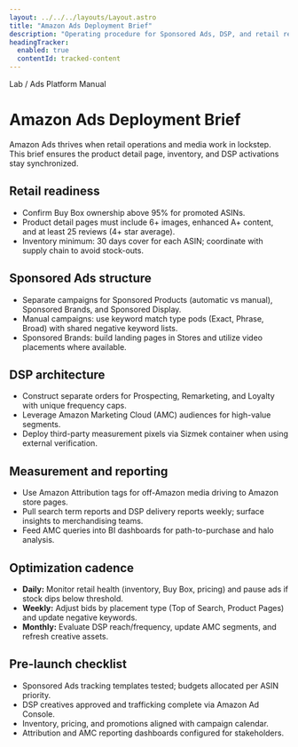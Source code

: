 ```yaml
---
layout: ../../../layouts/Layout.astro
title: "Amazon Ads Deployment Brief"
description: "Operating procedure for Sponsored Ads, DSP, and retail readiness on Amazon."
headingTracker:
  enabled: true
  contentId: tracked-content
---
```

<div class="container" id="tracked-content">
  <p class="supertitle mono">Lab / Ads Platform Manual</p>
  <h1>Amazon Ads Deployment Brief</h1>
  <p class="intro">Amazon Ads thrives when retail operations and media work in lockstep. This brief ensures the product detail page, inventory, and DSP activations stay synchronized.</p>

  <section>
    <h2>Retail readiness</h2>
    <ul>
      <li>Confirm Buy Box ownership above 95% for promoted ASINs.</li>
      <li>Product detail pages must include 6+ images, enhanced A+ content, and at least 25 reviews (4+ star average).</li>
      <li>Inventory minimum: 30 days cover for each ASIN; coordinate with supply chain to avoid stock-outs.</li>
    </ul>
  </section>

  <section>
    <h2>Sponsored Ads structure</h2>
    <ul>
      <li>Separate campaigns for Sponsored Products (automatic vs manual), Sponsored Brands, and Sponsored Display.</li>
      <li>Manual campaigns: use keyword match type pods (Exact, Phrase, Broad) with shared negative keyword lists.</li>
      <li>Sponsored Brands: build landing pages in Stores and utilize video placements where available.</li>
    </ul>
  </section>

  <section>
    <h2>DSP architecture</h2>
    <ul>
      <li>Construct separate orders for Prospecting, Remarketing, and Loyalty with unique frequency caps.</li>
      <li>Leverage Amazon Marketing Cloud (AMC) audiences for high-value segments.</li>
      <li>Deploy third-party measurement pixels via Sizmek container when using external verification.</li>
    </ul>
  </section>

  <section>
    <h2>Measurement and reporting</h2>
    <ul>
      <li>Use Amazon Attribution tags for off-Amazon media driving to Amazon store pages.</li>
      <li>Pull search term reports and DSP delivery reports weekly; surface insights to merchandising teams.</li>
      <li>Feed AMC queries into BI dashboards for path-to-purchase and halo analysis.</li>
    </ul>
  </section>

  <section>
    <h2>Optimization cadence</h2>
    <ul>
      <li><strong>Daily:</strong> Monitor retail health (inventory, Buy Box, pricing) and pause ads if stock dips below threshold.</li>
      <li><strong>Weekly:</strong> Adjust bids by placement type (Top of Search, Product Pages) and update negative keywords.</li>
      <li><strong>Monthly:</strong> Evaluate DSP reach/frequency, update AMC segments, and refresh creative assets.</li>
    </ul>
  </section>

  <section>
    <h2>Pre-launch checklist</h2>
    <ul>
      <li>Sponsored Ads tracking templates tested; budgets allocated per ASIN priority.</li>
      <li>DSP creatives approved and trafficking complete via Amazon Ad Console.</li>
      <li>Inventory, pricing, and promotions aligned with campaign calendar.</li>
      <li>Attribution and AMC reporting dashboards configured for stakeholders.</li>
    </ul>
  </section>
</div>
